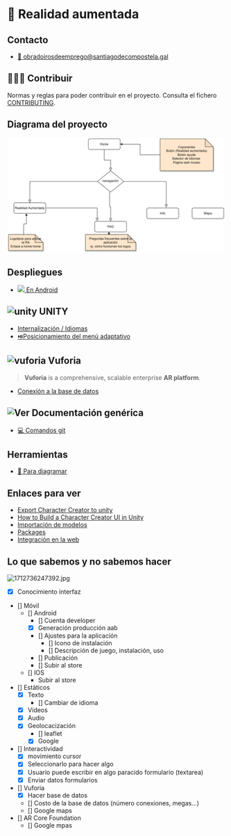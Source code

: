 # 📱 Realidad aumentada

## Contacto

- [📧 obradoirosdeemprego@santiagodecompostela.gal](obradoirosdeemprego@santiagodecompostela.gal)

## 🧑‍🤝‍🧑 Contribuir

Normas y reglas para poder contribuir en el proyecto. Consulta el fichero [CONTRIBUTING](./CONTRIBUTING.md).

## Diagrama del proyecto

<a rel="noopener noreferrer" href="https://viewer.diagrams.net/?tags=%7B%7D&highlight=0000ff&edit=_blank&layers=1&nav=1&title=appventurers-application-diagram.drawio#R7VvbUuM4EP2aVO0%2BhLLjG3kkGQKzGxYG2Lm9TCm24miQrYwtEzJfvy1b8n2SEJIJLFBUYXXastR9%2BnS3YjrGMHg4i9B8dsE8TDs9zXvoGO86PfgxLfgjJMtM4lh2JvAj4mUivRDckJ9YCjUpTYiH44oiZ4xyMq8KXRaG2OUVGYoitqiqTRmtPnWOfNwQ3LiINqWfiMdnmfS45xTyc0z8mXqybvezTwKklOVO4hny2KIkMk47xjBijGdXwcMQU2E8ZZdP75ef6PjOPvvrQ%2FwD%2FTv4%2B%2Fafj91sstFjbsm3EOGQ73bqXjb1PaKJtJfcK18qA0YsCT0sJtE6xmDGAwqXOlx%2Bx5wvpcNRwhmIWMRnzGchomPG5lJvykIu1XQxxqF3IhwL4wll7l0mGhFK5TNgJPWPYRTziN3lvhMT5I4QyhRNMB0g985PFzpklEXwUchCLKbyAAxyL8XiTgvpAD8Q%2FlnMdWTJ0Rf5GHH97kGtSQyWcrChP6TfYpZELl6hZ8iwQJGPV80nA0%2FsqYRt6e0zzALMoyUoRJgiTu6rAYBkHPm5XoEVuJBweQR0jAZ0zmHmFfARNl3MCMc3c5TaYwGMU4VUGSqws4FPURxLo6%2FBweN8co8jjh9WWlEx4LEMf8l%2Fig0WBZnoSjYrEYmp7cnu1vqQXY%2F6Fx3UOw4%2Fe8PwczYMv2U1AW4cjXKmK0ZgW4UKm05jWFcdNvkDt0eS3UBSiO6xj1zSGRqdgRE2g3nGgkkSrw%2FkijcFVkYoIFRY5hzTe8yJi1rCHVHihzBwwbE4aocJPJKEPozsYnSbwrJr7pEGDN2s0IButvCA1sIDxzvggc%2Bm%2F%2B1Ed7Sr29H518icRl%2Fff1c88ISwbw3sFgIo%2BTXPlqVcWWTO9mwpBlc4IrBt4dQnZtBWW%2FQ2DGHjUBl01apL8Tdkc6A4AH%2Fc6dkUdjLwyD1c%2BuJyAIWmikvtj2sM0eIhTywsCeAe5KE%2F1V2wnNKN6%2BZCy8RDG996gynU6cDH0BPgdIuEBUgsGAWCBcJJPC%2FduXa%2BK%2BSTEIlIwhNRdicxZr%2B6uQZ4YJk5TvMCx%2Bs5aZLnk8uEUxJiKfdQdHcpiISniD3SrDKBpckO0pjKQZ2eMRqd2sPhHsnGstbWHL02rskLkZ1DtZkqxsAc0MSxOLOAcCByIWaQAAYVw%2BuTFm%2BfhlT4B5TF2tOCUf551R7v1qrMtuxitHjc3pfDnYNml0f0Ym3ZBZwTLbOJepYafyl%2FWMyVjp7e2K2KmnJa6t6OUaK5X8fXl5PJxeXy2z9npmzcd5iWaqWkqmGcCsaMemmS7UfeVD5JqM3TzaGoiiGnNlO248ZMWxSurXY9brDR6ORDs1h94Z2noVVLTsP4ja1nq937DbtfoDn63xnedmrp9%2FjQhle95Ctu%2BkucvkdKL1P1Kuo5%2FCFAk93tGmrrxeCm9F5H%2F28md11vYP0qwn4CHY6oNacRdhPZIkEGnkRY1ZtoTolbPrxoFJ%2F4%2BxHouZlCwMRsSegSQLlog2hay1JAffzKq9Ge%2Bg6kXimUCbD%2FO8tR%2Fel8t009WnCOaToV1jnq9501zJOOGqVpXuLaVrnIBbdr5qGPUfRds%2BATC1azVrD2t2Q0qzaPXlvJvhnNfMveEvZ6BfJrzg2L6NOcfjn6uiAxtgq%2F7QNm1VcCL7lq6NXOtbeNsUNXDc2vxd6HU9aIs5fem1jas%2BtNmmeDr47dCqaytQZTWeY6ptqWHPfMbi3HVytj7znSW52WjC3pzXBqhzH1eNodv606IiwF2Y2LQ9EE1XuSBQkoCjfoR%2FZFUV2raqrWVyYcq0lRK7%2B%2BkI%2B7xi5HoU9x8Ty9RommtSEl1rGAKIRSiDgeiBiPn%2BjGVQVDhSuzVjOep01o4Un7RyLeLEuJrbuQyz4BFUfLYl0pqPb0I4kJF41wjGjaKhdfwMBas%2Fl%2F0ci%2B9KyYU9AhsmJrvDYPMdJ4BZHesH4pZFPbyk%2BEwdwZod4YLVkiFhxzyEBqNJixiPwEfZS%2FdAEcpDxjaBWNG3GnnDPCMehcKSfoNdEFeqgojlHM1WoYpWgekwlVZxcBsB4JB4xzFkilQ7FO%2FkaGogHbamLA3NOhRSsGmm%2FI3aD0pKoJAdgkz8OnVl2UT3%2BkSL0oQ%2FFU3CasRFxET6Q4IJ6XVlXy%2FZhxqvbOLCTXcvtCxOD2KU1jdAY3YphhMBd5LLWHNYBfsNBQVCQWrHUIY70Yw69Qj%2FiQhbB8RFK3YgDNAgvgQGXHEUeTHNKPxsfK%2BFqPD5WwWxihDQ31pLAzNDQbFMUIzXr5jRF2wAj6c%2BODZqP0xge74gNrY3Q8Fz5oloKKD4w3PtgLH9jVvuTwhNB8j%2BGNEHZFCM7G8Ng%2FIcCw%2BDehrJUs%2FtnKOP0P">
    <img src="./images/appventurers-application-diagram.drawio.svg" width="500" alt="Ver diagrama">
</a>

## Despliegues

- [<img width="18" src="https://github.com/webferrol/appventurers-doc/assets/35032717/201fbb2f-66a7-45c1-a54e-674f04a8ca90"> En Android](./deploys/android.md)

## <img src="https://github.com/webferrol/appventurers-doc/assets/35032717/5d1edad5-8fac-4093-8752-4ca291d96b26" width="24" alt="unity"> UNITY

- [Internalización / Idiomas](./unity/internationalization.md)
- [⏯️Posicionamiento del menú adaptativo](https://www.youtube.com/watch?v=y9cXHCTas9A&t=184s)

## <img src="https://github.com/webferrol/appventurers-doc/assets/35032717/ddd196af-9842-4560-9666-f121e69ec1d7" width="24" alt="vuforia"> Vuforia

>**Vuforia** is a comprehensive, scalable enterprise **AR platform**.

- [Conexión a la base de datos](./vuforia/connection-ddbb.md)

## <img src="https://github.com/webferrol/appventurers-doc/assets/35032717/507c607e-57aa-412b-ae81-bf31f9213650" width="24" alt="Ver"> Documentación genérica

- [💻 Comandos git](./other/git-commands.md)

## Herramientas

- [📐 Para diagramar](https://www.drawio.com/blog/move-diagrams-net)

## Enlaces para ver

- [Export Character Creator to unity](https://youtu.be/tgirPjknAv4)
- [How to Build a Character Creator UI in Unity](https://www.youtube.com/watch?v=xS8tuHg0-rc)
- [Importación de modelos](https://docs.unity3d.com/Manual/models-importing.html)
- [Packages](https://docs.unity3d.com/Manual/PackagesList.html)
- [Integración en la web](https://www.youtube.com/watch?v=K52l9P19_2o)

## Lo que sabemos y no sabemos hacer

![1712736247392.jpg](https://github.com/webferrol/appventurers-doc/assets/35032717/36f2ddf0-9cce-4d23-80c7-85dc84f193a2)

- [x] Conocimiento interfaz
- [] Móvil
    - [] Android
        - [] Cuenta developer
        - [x] Generación producción aab
        - [] Ajustes para la aplicación
            - [] Icono de instalación
            - [] Descripción de juego, instalación, uso   
        - [] Publicación
        - [] Subir al store
    - [] IOS
        - Subir al store
- [] Estáticos
    - [x] Texto
        - [] Cambiar de idioma
    - [x] Vídeos
    - [x] Audio
    - [x] Geolocacización
        - [] leaflet
        - [x] Google
- [] Interactividad
    - [x] movimiento cursor
    - [x] Seleccionarlo para hacer algo
    - [x] Usuario puede escribir en algo paracido formulario (textarea)
    - [x] Enviar datos formularios

- [] Vuforia
    - [x] Hacer base de datos
    - [] Costo de la base de datos (número conexiones, megas...)
    - [] Google maps
- [] AR Core Foundation
    - [] Google mpas
